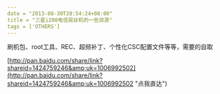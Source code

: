 ```yaml
---
date = "2013-08-30T20:54:24+08:00"
title = "三星i200电信屌丝机的一些资源"
tags = ['OTHERS']
---
```


刷机包、root工具、REC、超频补丁、个性化CSC配置文件等等，需要的自取

[http://pan.baidu.com/share/link?shareid=1424759246&amp;uk=1006992502](http://pan.baidu.com/share/link?shareid=1424759246&amp;uk=1006992502 "点我直达")
